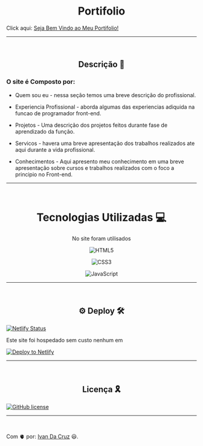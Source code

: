 <h1 align='center'>Portifolio</h1> 

Click aqui:  [Seja Bem Vindo ao Meu Portifolio!](https://ivan-da-cruz-developer.netlify.app)
<hr>
<br>

<h2 align='center'> Descrição 📄</h2>

### O site é Composto por:

- Quem sou eu - nessa seção temos uma breve descrição do profissional.

- Experiencia Profissional - aborda algumas das experiencias adiquida na funcao de programador front-end.

- Projetos  - Uma descrição dos projetos feitos durante fase de aprendizado da função.

- Servicos - havera uma breve apresentação dos trabalhos realizados ate aqui durante a vida profissional.

- Conhecimentos - Aqui apresento meu conhecimento em uma breve apresentação sobre cursos e trabalhos realizados com o foco a principio no Front-end. 


<hr>
<br>


<h1 align='center'> Tecnologias Utilizadas 💻 </h1>

<p align='center'>No site foram utilisados</p>

<div align='center'>

![HTML5](https://img.shields.io/badge/html5-%23E34F26.svg?style=for-the-badge&logo=html5&logoColor=white)

![CSS3](https://img.shields.io/badge/css-%235391FF.svg?style=for-the-badge&logo=css3&logoColor=white)

![JavaScript](https://img.shields.io/badge/javascript-%23323330.svg?style=for-the-badge&logo=javascript&logoColor=blue)

</div>

<hr>
<br>

<h2 align='center'>⚙️ Deploy 🛠️</h2> 

[![Netlify Status](https://api.netlify.com/api/v1/badges/e6d5a4e0-dee1-4261-833e-2f47f509c68f/deploy-status)](https://app.netlify.com/sites/gitwriter/deploys)

Este site foi hospedado sem custo nenhum em 
<p align='center'>

  [![Deploy to Netlify](https://www.netlify.com/img/deploy/button.svg)](https://app.netlify.com/start/deploy?repository=https://ivan-da-cruz-developer.netlify.app)

</p>


<hr>
<br>

<h2 align='center'>Licença 🎗️</h2> 


[![GitHub license](https://img.shields.io/github/license/Naereen/StrapDown.js.svg)](https://github.com/Naereen/StrapDown.js/blob/master/LICENSE)

<hr>
<br>

Com 🫀 por: [Ivan Da Cruz](https://github.com/ivandacruz) 😃.
